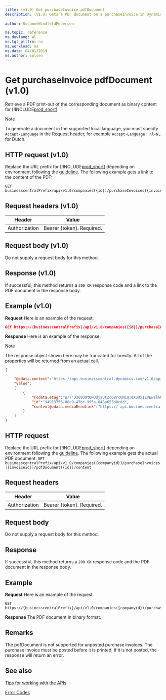 ```yaml
---
title: (v1.0) Get purchaseInvoice pdfDocument
description: (v1.0) Gets a PDF document on a purchaseInvoice in Dynamics 365 Business Central.
 
author: SusanneWindfeldPedersen

ms.topic: reference
ms.devlang: al
ms.tgt_pltfrm: na
ms.workload: na
ms.date: 04/01/2019
ms.author: solsen
---
```


# Get purchaseInvoice pdfDocument (v1.0)
Retrieve a PDF print-out of the corresponding document as binary content for [!INCLUDE[prod_short](../../../includes/prod_short.md)].

> [!NOTE]  
> To generate a document in the supported local language, you must specify `Accept-Language` in the Request header, for example `Accept-Language: nl-NL` for Dutch.

## HTTP request (v1.0)
Replace the URL prefix for [!INCLUDE[prod_short](../../../includes/prod_short.md)] depending on environment following the [guideline](../../v1.0/endpoints-apis-for-dynamics.md).
The following example gets a link to the content of the PDF:

```
GET businesscentralPrefix/api/v1.0/companies({id})/purchaseInvoices({invoiceid})/pdfDocument
```

## Request headers (v1.0)

|Header|Value|
|------|-----|
|Authorization  |Bearer {token}. Required. |

## Request body (v1.0)
Do not supply a request body for this method.

## Response (v1.0)
If successful, this method returns a ```200 OK``` response code and a link to the PDF document in the response body.

## Example (v1.0)

**Request**
Here is an example of the request.

```json
GET https://{businesscentralPrefix}/api/v1.0/companies({id})/purchaseInvoices({invoiceid})/pdfDocument
```

**Response**
Here is an example of the response.

> [!NOTE]  
> The response object shown here may be truncated for brevity. All of the properties will be returned from an actual call.

```json
{

    "@odata.context":"https://api.businesscentral.dynamics.com/v1.0/api/v1.0/$metadata#companies('CRONUS%20International%20Ltd.')/purchaseInvoices(94913756-80e9-47bc-995a-048a655b8cdd)/pdfDocument",
    "value":
    [
        {
            "@odata.etag":"W/\"JzQ0O0tQNUdjaUtZcU8rcUNCQTdXOUxIZVEwalA0clhjSmlXU1pqWjQ4RFczd2s9MTswMDsn\"",
            "id":"94913756-80e9-47bc-995a-048a655b8cdd",
            "content@odata.mediaReadLink":"https:// api.businesscentral.dynamics.com/v1.0/pi/v1.0/companies(name='CRONUS%20International%20Ltd.')/purchaseInvoices(94913756-80e9-47bc-995a-048a655b8cdd)/pdfDocument(94913756-80e9-47bc-995a-048a655b8cdd)/content"
        }
    ]
}
```

## HTTP request
Replace the URL prefix for [!INCLUDE[prod_short](../../../includes/prod_short.md)] depending on environment following the [guideline](../../v1.0/endpoints-apis-for-dynamics.md).
The following example gets the actual PDF document:
`GET businesscentralPrefix/api/v1.0/companies({companyid})/purchaseInvoices({invoiceid})/pdfDocument({id})/content`

## Request headers

|Header|Value|
|------|-----|
|Authorization  |Bearer {token}. Required. |

## Request body 
Do not supply a request body for this method.

## Response
If successful, this method returns a `200 OK` response code and the PDF document in the response body.

## Example

**Request**
Here is an example of the request.

```
GET https://{businesscentralPrefix}/api/v1.0/companies({companyid})/purchaseInvoices({invoiceid})/pdfDocument({id})/content
```

**Response** 
The PDF document in binary format.

## Remarks

The pdfDocument is not supported for unposted purchase invoices. The purchase invoice must be posted before it is printed; if it is not posted, the response will return an error.

## See also
[Tips for working with the APIs](../../../developer/devenv-connect-apps-tips.md)  


[Error Codes](../dynamics_error_codes.md)  
